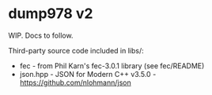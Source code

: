 dump978 v2
==========

WIP. Docs to follow.

Third-party source code included in libs/:

 * fec - from Phil Karn's fec-3.0.1 library (see fec/README)
 * json.hpp - JSON for Modern C++ v3.5.0 - https://github.com/nlohmann/json
